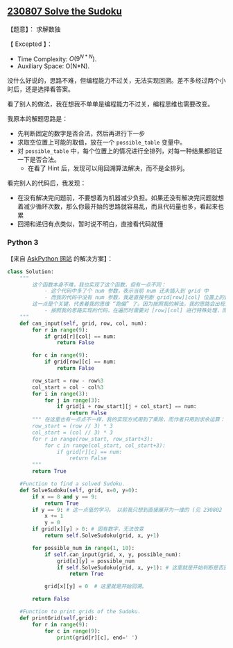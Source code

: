 ## [230807 Solve the Sudoku](https://practice.geeksforgeeks.org/problems/solve-the-sudoku-1587115621/1)

【题意】： 求解数独

【 Excepted 】：
- Time Complexity: $O(9^{N*N})$.
- Auxiliary Space: O(N*N).

没什么好说的，思路不难，但编程能力不过关，无法实现回溯。差不多经过两个小时后，还是选择看答案。

看了别人的做法，我在想我不单单是编程能力不过关，编程思维也需要改变。

我原本的解题思路是：
- 先判断固定的数字是否合法，然后再进行下一步
- 求取空位置上可能的取值，放在一个 `possible_table` 变量中。
- 对 `possible_table` 中，每个位置上的情况进行全排列，对每一种结果都验证一下是否合法。
    - 在看了 Hint 后，发现可以用回溯算法解决，而不是全排列。

看完别人的代码后，我发现：
- 在没有解决完问题前，不要想着为机器减少负担。如果还没有解决完问题就想着减少循环次数，那么你最开始的思路就容易乱，而且代码量也多，看起来也累
- 回溯和递归有点类似，暂时说不明白，直接看代码就懂

### Python 3

【来自 [AskPython 网站](https://www.askpython.com/python/examples/sudoku-solver-in-python) 的解决方案】：

```py
class Solution:
    """
        这个函数本身不难，我也实现了这个函数，但有一点不同：
            - 这个代码中多了个 num 参数，表示当前 num 还未插入到 grid 中
            - 而我的代码中没有 num 参数，我是直接判断 grid[row][col] 位置上的数值是否合法！
        这一点是个关键，代表着我的思维 “跑偏” 了。因为按照我的解法，我的思路会出现冗余代码：
            - 按照我的思路实现的代码，在遍历时需要对 [row][col] 进行特殊处理，而下面这个不需要，因为 num 还未在 grid 中。
    """
    def can_input(self, grid, row, col, num):
        for r in range(9):
            if grid[r][col] == num:
                return False

        for c in range(9):
            if grid[row][c] == num:
                return False

        row_start = row - row%3
        col_start = col - col%3
        for i in range(3):
            for j in range(3):
                if grid[i + row_start][j + col_start] == num:
                    return False
        """ 在这里也有一点点不一样，我的实现方式用到了乘除，而作者只用到求余运算：
        row_start = (row // 3) * 3
        col_start = (col // 3) * 3
        for r in range(row_start, row_start+3):
            for c in range(col_start, col_start+3):
                if grid[r][c] == num:
                    return False
        """
        return True

    #Function to find a solved Sudoku.
    def SolveSudoku(self, grid, x=0, y=0):
        if x == 8 and y == 9:
            return True
        if y == 9: # 这一点值的学习。 以前我只想到直接展开为一维的 (见 230802 的题目)
            x += 1
            y = 0
        if grid[x][y] > 0: # 固有数字，无法改变
            return self.SolveSudoku(grid, x, y+1)

        for possible_num in range(1, 10):
            if self.can_input(grid, x, y, possible_num):
                grid[x][y] = possible_num
                if self.SolveSudoku(grid, x, y+1): # 这里就是开始判断是否回溯了。
                    return True

            grid[x][y] = 0  # 这里就是开始回溯。

        return False

    #Function to print grids of the Sudoku.
    def printGrid(self,grid):
        for r in range(9):
            for c in range(9):
                print(grid[r][c], end=' ')
```